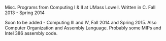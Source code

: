 Misc. Programs from Computing I & II at UMass Lowell.
Written in C.
Fall 2013 - Spring 2014

Soon to be added - Computing III and IV, Fall 2014 and Spring 2015.
Also Computer Organization and Assembly Language. Probably some MIPs and Intel 386 assembly code.